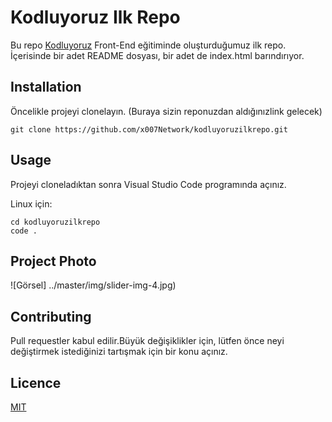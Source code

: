 # Kodluyoruz Ilk Repo
Bu repo [Kodluyoruz](http://www.meb.gov.tr/) Front-End eğitiminde oluşturduğumuz ilk repo. İçerisinde bir adet README dosyası, bir adet de index.html barındırıyor.

## Installation
Öncelikle projeyi clonelayın. (Buraya sizin reponuzdan aldığınızlink gelecek)
```
git clone https://github.com/x007Network/kodluyoruzilkrepo.git
```

## Usage
Projeyi cloneladıktan sonra Visual Studio Code programında açınız.

Linux için:

```
cd kodluyoruzilkrepo
code .

```
## Project Photo
![Görsel] ../master/img/slider-img-4.jpg)

## Contributing
Pull requestler kabul edilir.Büyük değişiklikler için, lütfen önce neyi değiştirmek istediğinizi tartışmak için bir konu açınız.

## Licence

[MIT](https://web.mit.edu/)

